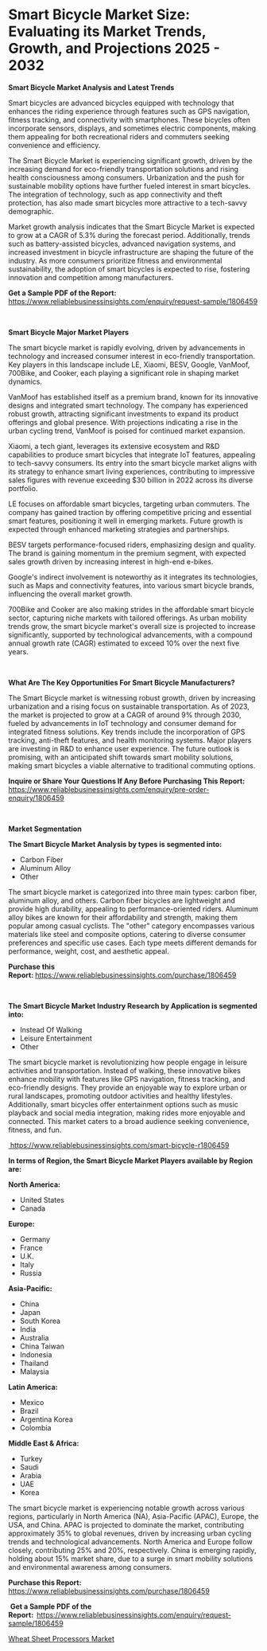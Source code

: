 <p><h1>Smart Bicycle Market Size: Evaluating its Market Trends, Growth, and Projections 2025 - 2032</h1></p><p><strong>Smart Bicycle Market Analysis and Latest Trends</strong></p>
<p><p>Smart bicycles are advanced bicycles equipped with technology that enhances the riding experience through features such as GPS navigation, fitness tracking, and connectivity with smartphones. These bicycles often incorporate sensors, displays, and sometimes electric components, making them appealing for both recreational riders and commuters seeking convenience and efficiency.</p><p>The Smart Bicycle Market is experiencing significant growth, driven by the increasing demand for eco-friendly transportation solutions and rising health consciousness among consumers. Urbanization and the push for sustainable mobility options have further fueled interest in smart bicycles. The integration of technology, such as app connectivity and theft protection, has also made smart bicycles more attractive to a tech-savvy demographic.</p><p>Market growth analysis indicates that the Smart Bicycle Market is expected to grow at a CAGR of 5.3% during the forecast period. Additionally, trends such as battery-assisted bicycles, advanced navigation systems, and increased investment in bicycle infrastructure are shaping the future of the industry. As more consumers prioritize fitness and environmental sustainability, the adoption of smart bicycles is expected to rise, fostering innovation and competition among manufacturers.</p></p>
<p><strong>Get a Sample PDF of the Report:&nbsp;</strong> <a href="https://www.reliablebusinessinsights.com/enquiry/request-sample/1806459?utm_campaign=3568&utm_medium=2&utm_source=Github&utm_content=ia&utm_term=30032025&utm_id=smart-bicycle">https://www.reliablebusinessinsights.com/enquiry/request-sample/1806459</a></p>
<p>&nbsp;</p>
<p><strong>Smart Bicycle Major Market Players</strong></p>
<p><p>The smart bicycle market is rapidly evolving, driven by advancements in technology and increased consumer interest in eco-friendly transportation. Key players in this landscape include LE, Xiaomi, BESV, Google, VanMoof, 700Bike, and Cooker, each playing a significant role in shaping market dynamics.</p><p>VanMoof has established itself as a premium brand, known for its innovative designs and integrated smart technology. The company has experienced robust growth, attracting significant investments to expand its product offerings and global presence. With projections indicating a rise in the urban cycling trend, VanMoof is poised for continued market expansion.</p><p>Xiaomi, a tech giant, leverages its extensive ecosystem and R&D capabilities to produce smart bicycles that integrate IoT features, appealing to tech-savvy consumers. Its entry into the smart bicycle market aligns with its strategy to enhance smart living experiences, contributing to impressive sales figures with revenue exceeding $30 billion in 2022 across its diverse portfolio.</p><p>LE focuses on affordable smart bicycles, targeting urban commuters. The company has gained traction by offering competitive pricing and essential smart features, positioning it well in emerging markets. Future growth is expected through enhanced marketing strategies and partnerships.</p><p>BESV targets performance-focused riders, emphasizing design and quality. The brand is gaining momentum in the premium segment, with expected sales growth driven by increasing interest in high-end e-bikes.</p><p>Google's indirect involvement is noteworthy as it integrates its technologies, such as Maps and connectivity features, into various smart bicycle brands, influencing the overall market growth.</p><p>700Bike and Cooker are also making strides in the affordable smart bicycle sector, capturing niche markets with tailored offerings. As urban mobility trends grow, the smart bicycle market's overall size is projected to increase significantly, supported by technological advancements, with a compound annual growth rate (CAGR) estimated to exceed 10% over the next five years.</p></p>
<p>&nbsp;</p>
<p><strong>What Are The Key Opportunities For Smart Bicycle Manufacturers?</strong></p>
<p><p>The Smart Bicycle market is witnessing robust growth, driven by increasing urbanization and a rising focus on sustainable transportation. As of 2023, the market is projected to grow at a CAGR of around 9% through 2030, fueled by advancements in IoT technology and consumer demand for integrated fitness solutions. Key trends include the incorporation of GPS tracking, anti-theft features, and health monitoring systems. Major players are investing in R&D to enhance user experience. The future outlook is promising, with an anticipated shift towards smart mobility solutions, making smart bicycles a viable alternative to traditional commuting options.</p></p>
<p><strong>Inquire or Share Your Questions If Any Before Purchasing This Report:</strong> <a href="https://www.reliablebusinessinsights.com/enquiry/pre-order-enquiry/1806459?utm_campaign=3568&utm_medium=2&utm_source=Github&utm_content=ia&utm_term=30032025&utm_id=smart-bicycle">https://www.reliablebusinessinsights.com/enquiry/pre-order-enquiry/1806459</a></p>
<p>&nbsp;</p>
<p><strong>Market Segmentation</strong></p>
<p><strong>The Smart Bicycle Market Analysis by types is segmented into:</strong></p>
<p><ul><li>Carbon Fiber</li><li>Aluminum Alloy</li><li>Other</li></ul></p>
<p><p>The smart bicycle market is categorized into three main types: carbon fiber, aluminum alloy, and others. Carbon fiber bicycles are lightweight and provide high durability, appealing to performance-oriented riders. Aluminum alloy bikes are known for their affordability and strength, making them popular among casual cyclists. The "other" category encompasses various materials like steel and composite options, catering to diverse consumer preferences and specific use cases. Each type meets different demands for performance, weight, cost, and aesthetic appeal.</p></p>
<p><strong>Purchase this Report:&nbsp;</strong><a href="https://www.reliablebusinessinsights.com/purchase/1806459?utm_campaign=3568&utm_medium=2&utm_source=Github&utm_content=ia&utm_term=30032025&utm_id=smart-bicycle">https://www.reliablebusinessinsights.com/purchase/1806459</a></p>
<p>&nbsp;</p>
<p><strong>The Smart Bicycle Market Industry Research by Application is segmented into:</strong></p>
<p><ul><li>Instead Of Walking</li><li>Leisure Entertainment</li><li>Other</li></ul></p>
<p><p>The smart bicycle market is revolutionizing how people engage in leisure activities and transportation. Instead of walking, these innovative bikes enhance mobility with features like GPS navigation, fitness tracking, and eco-friendly designs. They provide an enjoyable way to explore urban or rural landscapes, promoting outdoor activities and healthy lifestyles. Additionally, smart bicycles offer entertainment options such as music playback and social media integration, making rides more enjoyable and connected. This market caters to a broad audience seeking convenience, fitness, and fun.</p></p>
<p><a href="https://www.reliablebusinessinsights.com/smart-bicycle-r1806459?utm_campaign=3568&utm_medium=2&utm_source=Github&utm_content=ia&utm_term=30032025&utm_id=smart-bicycle">&nbsp;https://www.reliablebusinessinsights.com/smart-bicycle-r1806459</a></p>
<p><strong>In terms of Region, the Smart Bicycle Market Players available by Region are:</strong></p>
<p>
    <p> <strong> North America: </strong>
        <ul>
            <li>United States</li>
            <li>Canada</li>
        </ul>
        </p> 
    <p> <strong> Europe: </strong>
        <ul>
            <li>Germany</li>
            <li>France</li>
            <li>U.K.</li>
            <li>Italy</li>
            <li>Russia</li>
        </ul>
        </p> 
    <p> <strong> Asia-Pacific: </strong>
        <ul>
            <li>China</li>
            <li>Japan</li>
            <li>South Korea</li>
            <li>India</li>
            <li>Australia</li>
            <li>China Taiwan</li>
            <li>Indonesia</li>
            <li>Thailand</li>
            <li>Malaysia</li>
        </ul>
        </p> 
    <p> <strong> Latin America: </strong>
        <ul>
            <li>Mexico</li>
            <li>Brazil</li>
            <li>Argentina Korea</li>
            <li>Colombia</li>
        </ul>
        </p> 
    <p> <strong> Middle East & Africa: </strong>
        <ul>
            <li>Turkey</li>
            <li>Saudi</li>
            <li>Arabia</li>
            <li>UAE</li>
            <li>Korea</li>
        </ul>
    </p>
    </p>
<p><p>The smart bicycle market is experiencing notable growth across various regions, particularly in North America (NA), Asia-Pacific (APAC), Europe, the USA, and China. APAC is projected to dominate the market, contributing approximately 35% to global revenues, driven by increasing urban cycling trends and technological advancements. North America and Europe follow closely, contributing 25% and 20%, respectively. China is emerging rapidly, holding about 15% market share, due to a surge in smart mobility solutions and environmental awareness among consumers.</p></p>
<p><strong>Purchase this Report: </strong><a href="https://www.reliablebusinessinsights.com/purchase/1806459?utm_campaign=3568&utm_medium=2&utm_source=Github&utm_content=ia&utm_term=30032025&utm_id=smart-bicycle">https://www.reliablebusinessinsights.com/purchase/1806459</a></p>
<p>&nbsp;<strong>Get a Sample PDF of the Report:&nbsp;&nbsp;</strong><a href="https://www.reliablebusinessinsights.com/enquiry/request-sample/1806459?utm_campaign=3568&utm_medium=2&utm_source=Github&utm_content=ia&utm_term=30032025&utm_id=smart-bicycle">https://www.reliablebusinessinsights.com/enquiry/request-sample/1806459</a></p>
<p><strong></strong></p>
<p><p><a href="https://github.com/weisonmanych/Market-Research-Report-List-1/blob/main/wheat-sheet-processors-market.md?utm_campaign=3568&utm_medium=2&utm_source=Github&utm_content=ia&utm_term=30032025&utm_id=smart-bicycle">Wheat Sheet Processors Market</a></p></p>